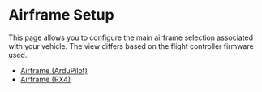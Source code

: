 # Airframe Setup

This page allows you to configure the main airframe selection associated with your vehicle. The view differs based on the flight controller firmware used.

* [Airframe (ArduPilot)](../SetupView/Airframe_ardupilot.md)
* [Airframe (PX4)](../SetupView/Airframe_px4.md)